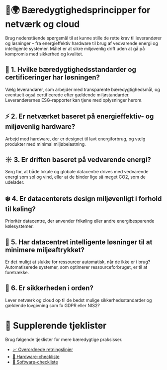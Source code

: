 # 🔌🌍 Bæredygtighedsprincipper for netværk og cloud  

Brug nedenstående spørgsmål til at kunne stille de rette krav til leverandører og løsninger – fra energieffektiv hardware til brug af vedvarende energi og intelligente systemer. Målet er at sikre miljøvenlig drift uden at gå på kompromis med sikkerhed og kvalitet.  

## 🌱 1. Hvilke bæredygtighedsstandarder og certificeringer har løsningen?  
Vælg leverandører, som arbejder med transparente bæredygtighedsmål, og eventuelt også certificerede efter gældende miljøstandarder. Leverandørernes ESG-rapporter kan tjene med oplysninger herom.  

## ⚡ 2. Er netværket baseret på energieffektiv- og miljøvenlig hardware?  
Arbejd med hardware, der er designet til lavt energiforbrug, og vælg produkter med minimal miljøbelastning.  

## ☀️ 3. Er driften baseret på vedvarende energi?  
Sørg for, at både lokale og globale datacentre drives med vedvarende energi som sol og vind, eller at de binder lige så meget CO2, som de udelader.  

## ❄️ 4. Er datacenterets design miljøvenligt i forhold til køling?  
Prioritér datacentre, der anvender frikøling eller andre energibesparende kølesystemer.  

## 🤖 5. Har datacentret intelligente løsninger til at minimere miljøaftrykket?  
Er det muligt at slukke for ressourcer automatisk, når de ikke er i brug? Automatiserede systemer, som optimerer ressourceforbruget, er til at foretrække.  

## 🔐 6. Er sikkerheden i orden?  
Lever netværk og cloud op til de bedst mulige sikkerhedsstandarder og gældende lovgivning som fx GDPR eller NIS2?  

# 📝 Supplerende tjeklister  

Brug følgende tjeklister for mere bæredygtige praksisser.  

- [📈 Overordnede retningslinjer](./Appendix-Best-practices.md)  
- [🔌 Hardware-checkliste](./Appendix-Best-practices-Hardware.md)  
- [💾 Software-checkliste](./Appendix-Best-practices-Software.md)  
